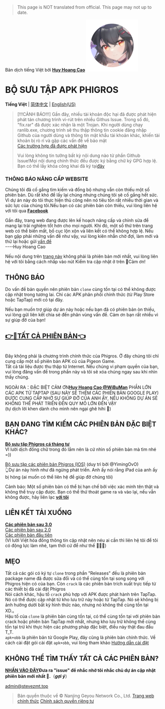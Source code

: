 > This page is NOT translated from official.
> This page may not up to date.

Bản dịch tiếng Việt bởi [**Huy Hoang Cao**](https://www.facebook.com/huyhoangcao39393939/) 
![新九鸟](icon.png "新图标")
# BỘ SƯU TẬP APK PHIGROS

**Tiếng Việt** | [简体中文](./) | [English(US)](./README_en-us)

> [!!!CẢNH BÁO!!!]
> Gần đây, nhiều tài khoản độc hại đã được phát hiện phát tán chương trình vi-rút trên nhiều Githus Issue. Trong số đó, "fix.rar" đã được xác nhận là một Trojan. Khi người dùng chạy ranlib.exe, chương trình sẽ thu thập thông tin cookie đăng nhập Github của người dùng và thông tin mật khẩu tài khoản khác, khiến tài khoản bị rò rỉ và gặp các vấn đề về bảo mật
> <br>[Các trường hợp đã được phát hiện](https://www.v2ex.com/t/1068305)
> 
> Vui lòng không tin tưởng bất kỳ nội dung nào từ phần Github Issue!Mọi nội dung chính thức đều được ký bằng chữ ký GPG hợp lệ. Bạn có thể lấy khóa công khai đã ký tại[đây](https://si1vr.github.io/key)



### THÔNG BÁO NÂNG CẤP WEBSITE
Chúng tôi đã cố gắng tìm kiếm và đồng bộ nhưng vẫn còn thiếu một số phiên bản. Dù rất khó để lấy lại chúng nhưng chúng tôi sẽ cố gắng hết sức.
<br>Vì dự án này do tôi thực hiện thủ công nên nó tiêu tốn rất nhiều thời gian và sức lực của chúng tôi.Nếu bạn có các phiên bản còn thiếu, vui lòng liên hệ với tôi qua [**Facebook**](https://www.facebook.com/huyhoangcao39393939/)


Gần đây, trang web đang được lên kế hoạch nâng cấp và chỉnh sửa để mang lại trải nghiệm tốt hơn cho mọi người. Khi đó, một số thứ trên trang web có thể biến mất, bố cục lộn xộn và liên kết có thể không hợp lệ. Nếu bạn gặp phải những vấn đề như vậy, vui lòng kiên nhẫn chờ đợi, làm mới và thử lại hoặc gửi [vấn đề](https://github.com/SteveZMTstudios/Phigros-history/issues/new/)
<br>                    ----Huy Hoang Cao

Nếu nội dung trên [trang này](./ver_data/VersionList_3.x.md) không phải là phiên bản mới nhất, vui lòng liên hệ với tôi bằng cách nhấp vào nút Kiểm tra cập nhật ở trên 🥳Cảm ơn!

## THÔNG BÁO
Do vấn đề bản quyền nên phiên bản `clone` cùng tồn tại có thể không được cập nhật trong tương lai. Chỉ các APK phân phối chính thức (từ Play Store hoặc TapTap) mới có tại đây.

Nếu bạn muốn trợ giúp dự án này hoặc nếu bạn đã có phiên bản òn thiếu, vui lòng gửi liên kết chia sẻ đến phân vùng vấn đề. Cảm ơn bạn rất nhiều vì sự giúp đỡ của bạn!


## [**👉🔗TẤT CẢ PHIÊN BẢN👈**](./ver_data/VersionList_3.x.md)

<br>
Đây không phải là chương trình chính thức của Phigros. Ở đây chúng tôi chỉ cung cấp một số phiên bản APK cũ của Pigeon Game. <br>Tất cả tài liệu được thu thập từ Internet. Nếu chúng vi phạm quyền của bạn, vui lòng đăng vấn đề trong phần này và tôi sẽ xóa chúng ngay sau khi nhìn thấy chúng.

NGOÀI RA：ĐẶC BIỆT CẢM ƠN[**Huy Hoang Cao @WiBuMan**](https://www.facebook.com/huyhoangcao39393939/) 
PHẦN LỚN CÁC APK TỪ TAPTAP (SAU NÀY SẼ THÊM CÁC PHIÊN BẢN GOOGLE PLAY) ĐƯỢC CUNG CẤP NHỜ SỰ GIÚP ĐỠ CỦA ANH ẤY, NẾU KHÔNG DỰ ÁN SẼ KHÔNG THỂ PHÁT TRIỂN ĐẾN QUY MÔ LỚN ĐẾN VẬY <br> (tự dịch lời khen dành cho mình nên ngại ghê hihi 🐧)

## BẠN ĐANG TÌM KIẾM CÁC PHIÊN BẢN ĐẶC BIỆT KHÁC?

[**Bộ sưu tập Phigros cá tháng tư**](https://stevezmtstudios.github.io/Phigros-history/doc/special) <br> Vl lười dịch đống chữ trong đó lắm nên là cứ nhìn số phiên bản mà tìm nhé =))

[Bộ sưu tập các phiên bản Phigros (IOS)](https://github.com/YimingOvO/Phigros-History-iOS) (duy trì bởi @YimingOvO)<br>
👆Dự án này hình như đã ngừng phát triển. Anh ấy nói rằng iPad của anh ấy bị hỏng (ai muốn có thể liên hệ để giúp đỡ chúng tôi)

Cảnh báo: Một số phiên bản có thể bị hạn chế bởi việc xác minh tên thật và không thể truy cập được. Bạn có thể thứ thoát game ra và vào lại, nếu vẫn không được, hãy liên lạc [**với tôi**](https://www.facebook.com/huyhoangcao39393939/)
<br>
## LIÊN KẾT TẢI XUỐNG

[**Các phiên bản sau 3.0**](/ver_data/VersionList_3.x.md)
<br>[Các phiên bản sau 2.0](/ver_data/VersionList_2.x.md)
<br>[Các phiên bản đầu tiên](/ver_data/VersionList_1.x.md)
<br> (Vl lười Việt hóa đống thông tin cập nhật nên néu ai cần thì liên hệ tôi để tôi có động lực làm nhé, tạm thời cứ để như thế 🐧🐧🐧)

## MẸO
Tất cả các gói có ký tự `clone` trong phần "Releases" đều là phiên bản package name đã được sửa đổi và có thể cùng tồn tại song song với Phigros hiện có của bạn. Còn `crack` là các phiên bản trích xuất trực tiếp từ các thiết bị đã cài đặt Phigros<br>
Nói cách khác, hậu tố `crack` phù hợp với APK được phát hành trên TapTap. Nó có thể được cập nhật từ kho lưu trữ này hoặc từ TapTap. Nó sẽ không bị ảnh hưởng dưới bất kỳ hình thức nào, nhưng nó không thể cùng tồn tại XD.。<br>
Hậu tố của `clone` là phiên bản cùng tồn tại, có thể cùng tồn tại với phiên bản crack hoặc phiên bản TapTap mới nhất, nhưng kho lưu trữ không thể cùng tồn tại trừ khi thực hiện các phương pháp đặc biệt, điều này thật đau đầu T_T.
<br>`apk+obb` là phiên bản từ Google Play, đây cũng là phiên bản chính thức. Về cách cài đặt gói cài đặt `apk+obb`, vui lòng tham khảo [Hướng dẫn cài đặt](/doc/install-apk-obb)



## KHÔNG THỂ TÌM THẤY TẤT CẢ CÁC PHIÊN BẢN?<br>
[**NHẤN VÀO ĐÂY**](https://github.com/SteveZMTstudios/Phigros-history/issues/new/choose)**Đưa ra "issue" để nhắc nhở tôi nhắc chủ dự án cập nhật phiên bản mới nhất 🐧.**（***gợi ý***）
<br>

[admin@stevezmt.top](mailto:admin@stevezmt.top)

> Bản quyền thuộc về &copy; Nanjing Geyou Network Co., Ltd. [Trang web chính thức](https://pigeon-games.com/?utm_source=Phhiros-history&utm_medium=OfficialWebsite&utm_campaign=Android) [Chính sách quyền riêng tư](https://pigeon-games.com/news/2)

